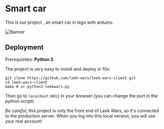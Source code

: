 # Smart car

This is our project , an smart car in lego with arduino.


![Banner](http://3.bp.blogspot.com/_h3f_qVKOPlU/TTuBiwbCdYI/AAAAAAAAAIg/fjdd1G8Heuk/s1600/Photo0044_002.jpg)

## Deployment
Prerequisites: **Python 3**

The project is very easy to install and deploy in 10s:
```shell
git clone https://github.com/leek-wars/leek-wars-client.git
cd leek-wars-client
make # or python3 leekwars.py
```
Then go to `localhost:8012` in your browser (you can change the port in 
the python script).

*Be careful*, this project is only the front end of Leek Wars, so it's 
connected to the
production server. When you log into this local version, you will use 
your real account!
